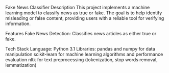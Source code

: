 Fake News Classifier
Description
This project implements a machine learning model to classify news as true or fake. The goal is to help identify misleading or false content, providing users with a reliable tool for verifying information.

Features
Fake News Detection: Classifies news articles as either true or fake.

Tech Stack
Language: Python 3.1
Libraries:
pandas and numpy for data manipulation
scikit-learn for machine learning algorithms and performance evaluation
nltk for text preprocessing (tokenization, stop words removal, lemmatization)
